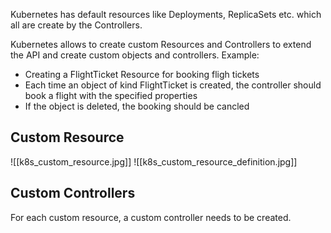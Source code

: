 Kubernetes has default resources like Deployments, ReplicaSets etc. which all are create by the Controllers.

Kubernetes allows to create custom Resources and Controllers to extend the API and create custom objects and controllers. Example:

-   Creating a FlightTicket Resource for booking fligh tickets
-   Each time an object of kind FlightTicket is created, the controller should book a flight with the specified properties
-   If the object is deleted, the booking should be cancled

## Custom Resource

![[k8s_custom_resource.jpg]]
![[k8s_custom_resource_definition.jpg]]

## Custom Controllers

For each custom resource, a custom controller needs to be created.
